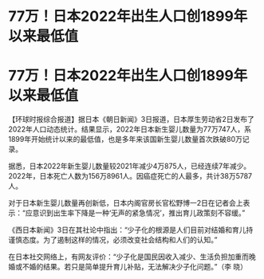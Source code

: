 # 77万！日本2022年出生人口创1899年以来最低值

# 77万！日本2022年出生人口创1899年以来最低值

【环球时报综合报道】据日本《朝日新闻》3日报道，日本厚生劳动省2日发布了2022年人口动态统计。结果显示，2022年日本新生婴儿数量为77万747人，系1899年开始统计以来的最低值，也是多年来该国新生婴儿数量首次跌破80万记录。

据悉，日本2022年新生婴儿数量较2021年减少4万875人，已经连续7年减少。2022年，日本死亡人数为156万8961人。因癌症死亡的人最多，共计38万5787人。

对于日本新生婴儿数量再创新低，日本内阁官房长官松野博一2日在记者会上表示：“应意识到出生率下降是一种‘无声的紧急情况’，推出育儿政策刻不容缓。”

《西日本新闻》3日在其社论中指出：“少子化的根源是人们目前对结婚和育儿持谨慎态度。为了遏制这样的情况，必须改变社会结构和人们的认知。”

在日本社交网络上，有网友评价：“少子化是国民因收入减少、生活负担加重而晚婚或不婚的结果。若只是简单提升育儿补贴，无法解决少子化问题。”（李 晓）

